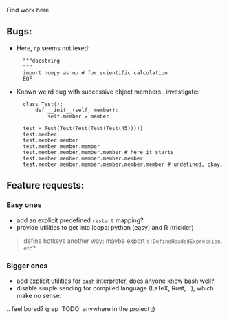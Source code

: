 Find work here

Bugs:
--

- Here, `np` seems not lexed:

        """docstring
        """
        import numpy as np # for scientific calculation
        EOF

- Known weird bug with successive object members.. investigate:

        class Test():
            def __init__(self, member):
                self.member = member

        test = Test(Test(Test(Test(Test(45)))))
        test.member
        test.member.member
        test.member.member.member
        test.member.member.member.member # here it starts
        test.member.member.member.member.member
        test.member.member.member.member.member.member # undefined, okay.

Feature requests:
--

### Easy ones

- add an explicit predefined `restart` mapping?
- provide utilities to get into loops: python (easy) and R (trickier)
> define hotkeys another way: maybe export `s:DefineHeadedExpression`, etc?

### Bigger ones

- add explicit utilities for `bash` interpreter, does anyone know bash well?
- disable simple sending for compiled language (LaTeX, Rust, ..), which make no
  sense.

.. feel bored? grep 'TODO' anywhere in the project ;)

